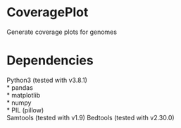 # CoveragePlot
Generate coverage plots for genomes

# Dependencies
Python3 (tested with v3.8.1)  
	* pandas   
	* matplotlib  
	* numpy  
	* PIL (pillow)  
Samtools (tested with v1.9)
Bedtools (tested with v2.30.0)
